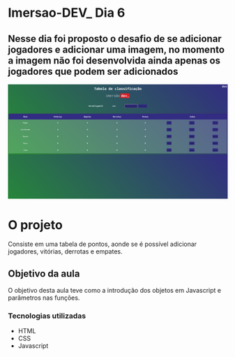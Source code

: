 # Imersao-DEV_ Dia 6
## Nesse dia foi proposto o desafio de se adicionar jogadores e adicionar uma imagem, no momento a imagem não foi desenvolvida ainda apenas os jogadores que podem ser adicionados
![](https://github.com/higor212/Imersao-dia6/blob/main/Imersao_dev-dia6.png?raw=true)

# O projeto
Consiste em uma tabela de pontos, aonde se é possível adicionar jogadores, vitórias, derrotas e empates.

## Objetivo da aula

O objetivo desta aula teve como a introdução dos objetos em Javascript e parâmetros nas funções. 


### Tecnologias utilizadas
<ul>
  <li>HTML</li>
  <li>CSS</li>
  <li>Javascript</li>
</ul>

